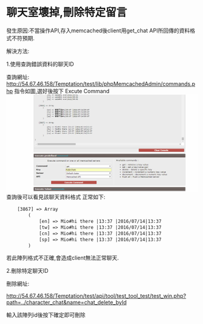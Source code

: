 # 聊天室壞掉,刪除特定留言

發生原因:不當操作API,存入memcached後client用get_chat API所回傳的資料格式不符預期.

解決方法:

1.使用查詢錯誤資料的聊天ID

  查詢網址:
  http://54.67.46.158/Temptation/test/lib/phpMemcachedAdmin/commands.php
  指令如圖,選好後按下 Excute Command
![](111.png)
查詢後可以看見該聊天資料格式
正常如下:
```
    [3867] => Array
        (
            [en] => Mio#hi there |13:37 |2016/07/14|13:37
            [tw] => Mio#hi there |13:37 |2016/07/14|13:37
            [cn] => Mio#hi there |13:37 |2016/07/14|13:37
            [sp] => Mio#hi there |13:37 |2016/07/14|13:37
        )

```
若此陣列格式不正確,會造成client無法正常聊天.

2.刪除特定聊天ID

刪除網址:

http://54.67.46.158/Temptation/test/api/tool/test_tool_test/test_win.php?path=../character_chat&name=chat_delete_byId

輸入該陣列id後按下確定即可刪除